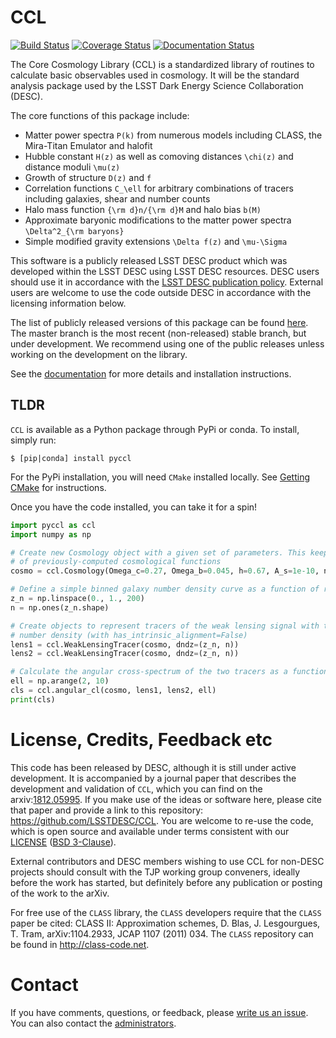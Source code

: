 <!---
STYLE CONVENTION USED   
    bolt italic:
        ***file***"
    code:
       `program` or `library``
       `commands` or `paths`
       `variable`
    bold code:
        **`function`**
        **`type`** or **`structure`**
-->
# CCL     
[![Build Status](https://travis-ci.org/LSSTDESC/CCL.svg?branch=master)](https://travis-ci.org/LSSTDESC/CCL) [![Coverage Status](https://coveralls.io/repos/github/LSSTDESC/CCL/badge.svg?branch=master)](https://coveralls.io/github/LSSTDESC/CCL?branch=master) [![Documentation Status](https://readthedocs.org/projects/ccl/badge/?version=latest)](https://ccl.readthedocs.io/en/latest/?badge=latest)

The Core Cosmology Library (CCL) is a standardized library of routines to calculate
basic observables used in cosmology. It will be the standard analysis package used by the
LSST Dark Energy Science Collaboration (DESC).

The core functions of this package include:

  - Matter power spectra `P(k)` from numerous models including CLASS, the Mira-Titan Emulator and halofit
  - Hubble constant `H(z)` as well as comoving distances `\chi(z)` and distance moduli `\mu(z)`
  - Growth of structure `D(z)` and `f`
  - Correlation functions `C_\ell` for arbitrary combinations of tracers including galaxies, shear and number counts
  - Halo mass function `{\rm d}n/{\rm d}M` and halo bias `b(M)`
  - Approximate baryonic modifications to the matter power spectra `\Delta^2_{\rm baryons}`
  - Simple modified gravity extensions `\Delta f(z)` and `\mu-\Sigma`

This software is a publicly released LSST DESC product which was developed within the LSST
DESC using LSST DESC resources. DESC users should use it in accordance with the
[LSST DESC publication policy](http://lsstdesc.org/Collaborators). External users are
welcome to use the code outside DESC in accordance with the licensing information below.

The list of publicly released versions of this package can be found
[here](https://github.com/LSSTDESC/CCL/releases). The master branch is the most
recent (non-released) stable branch, but under development. We recommend using one
of the public releases unless working on the development on the library.

See the [documentation](https://ccl.readthedocs.io/en/latest/) for more details
and installation instructions.

## TLDR

`CCL` is available as a Python package through PyPi or conda. To install, simply run:

```
$ [pip|conda] install pyccl
```

For the PyPi installation, you will need ``CMake`` installed locally. See
[Getting CMake](https://ccl.readthedocs.io/en/latest/source/installation.html#getting-cmake)
for instructions.

Once you have the code installed, you can take it for a spin!

```python
import pyccl as ccl
import numpy as np

# Create new Cosmology object with a given set of parameters. This keeps track
# of previously-computed cosmological functions
cosmo = ccl.Cosmology(Omega_c=0.27, Omega_b=0.045, h=0.67, A_s=1e-10, n_s=0.96)

# Define a simple binned galaxy number density curve as a function of redshift
z_n = np.linspace(0., 1., 200)
n = np.ones(z_n.shape)

# Create objects to represent tracers of the weak lensing signal with this
# number density (with has_intrinsic_alignment=False)
lens1 = ccl.WeakLensingTracer(cosmo, dndz=(z_n, n))
lens2 = ccl.WeakLensingTracer(cosmo, dndz=(z_n, n))

# Calculate the angular cross-spectrum of the two tracers as a function of ell
ell = np.arange(2, 10)
cls = ccl.angular_cl(cosmo, lens1, lens2, ell)
print(cls)
```

# License, Credits, Feedback etc

This code has been released by DESC, although it is still under active development.
It is accompanied by a journal paper that describes the development and validation of
`CCL`, which you can find on the  arxiv:[1812.05995](https://arxiv.org/abs/1812.05995).
If you make use of the ideas or software here, please cite that paper and provide a
link to this repository: https://github.com/LSSTDESC/CCL. You are welcome to re-use
the code, which is open source and available under terms consistent with our
[LICENSE](https://github.com/LSSTDESC/CCL/blob/master/LICENSE)
([BSD 3-Clause](https://opensource.org/licenses/BSD-3-Clause)).

External contributors and DESC members wishing to use CCL for non-DESC projects
should consult with the TJP working group conveners, ideally before the work has
started, but definitely before any publication or posting of the work to the arXiv.

For free use of the `CLASS` library, the `CLASS` developers require that the `CLASS`
paper be cited: CLASS II: Approximation schemes, D. Blas, J. Lesgourgues, T. Tram, arXiv:1104.2933, JCAP 1107 (2011) 034.
The `CLASS` repository can be found in http://class-code.net.

# Contact

If you have comments, questions, or feedback, please
[write us an issue](https://github.com/LSSTDESC/CCL/issues). You can also contact the
[administrators](https://github.com/LSSTDESC/CCL/CCL-administrators).
